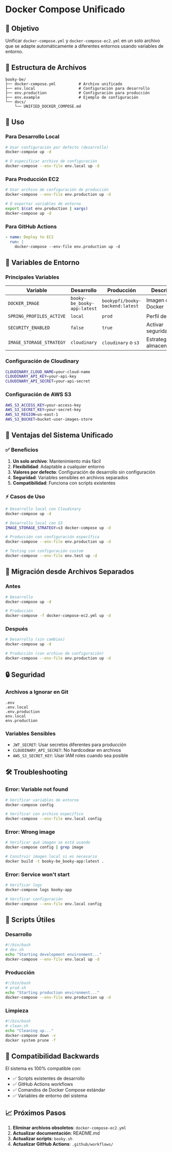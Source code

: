 # Docker Compose Unificado

## 🎯 Objetivo

Unificar `docker-compose.yml` y `docker-compose-ec2.yml` en un solo archivo que se adapte automáticamente a diferentes entornos usando variables de entorno.

## 📁 Estructura de Archivos

```
booky-be/
├── docker-compose.yml          # Archivo unificado
├── env.local                   # Configuración para desarrollo
├── env.production              # Configuración para producción
├── env.example                 # Ejemplo de configuración
└── docs/
    └── UNIFIED_DOCKER_COMPOSE.md
```

## 🚀 Uso

### Para Desarrollo Local

```bash
# Usar configuración por defecto (desarrollo)
docker-compose up -d

# O especificar archivo de configuración
docker-compose --env-file env.local up -d
```

### Para Producción EC2

```bash
# Usar archivo de configuración de producción
docker-compose --env-file env.production up -d

# O exportar variables de entorno
export $(cat env.production | xargs)
docker-compose up -d
```

### Para GitHub Actions

```yaml
- name: Deploy to EC2
  run: |
    docker-compose --env-file env.production up -d
```

## 🔧 Variables de Entorno

### Principales Variables

| Variable | Desarrollo | Producción | Descripción |
|----------|------------|------------|-------------|
| `DOCKER_IMAGE` | `booky-be_booky-app:latest` | `bookypfi/booky-backend:latest` | Imagen de Docker |
| `SPRING_PROFILES_ACTIVE` | `local` | `prod` | Perfil de Spring |
| `SECURITY_ENABLED` | `false` | `true` | Activar seguridad |
| `IMAGE_STORAGE_STRATEGY` | `cloudinary` | `cloudinary` o `s3` | Estrategia de almacenamiento |

### Configuración de Cloudinary

```bash
CLOUDINARY_CLOUD_NAME=your-cloud-name
CLOUDINARY_API_KEY=your-api-key
CLOUDINARY_API_SECRET=your-api-secret
```

### Configuración de AWS S3

```bash
AWS_S3_ACCESS_KEY=your-access-key
AWS_S3_SECRET_KEY=your-secret-key
AWS_S3_REGION=us-east-1
AWS_S3_BUCKET=bucket-user-images-store
```

## 🎨 Ventajas del Sistema Unificado

### ✅ **Beneficios**

1. **Un solo archivo**: Mantenimiento más fácil
2. **Flexibilidad**: Adaptable a cualquier entorno
3. **Valores por defecto**: Configuración de desarrollo sin configuración
4. **Seguridad**: Variables sensibles en archivos separados
5. **Compatibilidad**: Funciona con scripts existentes

### ⚡ **Casos de Uso**

```bash
# Desarrollo local con Cloudinary
docker-compose up -d

# Desarrollo local con S3
IMAGE_STORAGE_STRATEGY=s3 docker-compose up -d

# Producción con configuración específica
docker-compose --env-file env.production up -d

# Testing con configuración custom
docker-compose --env-file env.test up -d
```

## 📂 Migración desde Archivos Separados

### Antes
```bash
# Desarrollo
docker-compose up -d

# Producción
docker-compose -f docker-compose-ec2.yml up -d
```

### Después
```bash
# Desarrollo (sin cambios)
docker-compose up -d

# Producción (con archivo de configuración)
docker-compose --env-file env.production up -d
```

## 🔒 Seguridad

### Archivos a Ignorar en Git

```gitignore
.env
.env.local
.env.production
env.local
env.production
```

### Variables Sensibles

- `JWT_SECRET`: Usar secretos diferentes para producción
- `CLOUDINARY_API_SECRET`: No hardcodear en archivos
- `AWS_S3_SECRET_KEY`: Usar IAM roles cuando sea posible

## 🛠️ Troubleshooting

### Error: Variable not found

```bash
# Verificar variables de entorno
docker-compose config

# Verificar con archivo específico
docker-compose --env-file env.local config
```

### Error: Wrong image

```bash
# Verificar qué imagen se está usando
docker-compose config | grep image

# Construir imagen local si es necesario
docker build -t booky-be_booky-app:latest .
```

### Error: Service won't start

```bash
# Verificar logs
docker-compose logs booky-app

# Verificar configuración
docker-compose --env-file env.local config
```

## 📝 Scripts Útiles

### Desarrollo
```bash
#!/bin/bash
# dev.sh
echo "Starting development environment..."
docker-compose --env-file env.local up -d
```

### Producción
```bash
#!/bin/bash
# prod.sh
echo "Starting production environment..."
docker-compose --env-file env.production up -d
```

### Limpieza
```bash
#!/bin/bash
# clean.sh
echo "Cleaning up..."
docker-compose down -v
docker system prune -f
```

## 🔄 Compatibilidad Backwards

El sistema es 100% compatible con:
- ✅ Scripts existentes de desarrollo
- ✅ GitHub Actions workflows
- ✅ Comandos de Docker Compose estándar
- ✅ Variables de entorno del sistema

## 📈 Próximos Pasos

1. **Eliminar archivos obsoletos**: `docker-compose-ec2.yml`
2. **Actualizar documentación**: README.md
3. **Actualizar scripts**: `booky.sh`
4. **Actualizar GitHub Actions**: `.github/workflows/` 